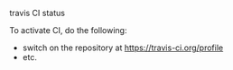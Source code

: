 travis CI status

To activate CI, do the following:

- switch on the repository at https://travis-ci.org/profile
- etc.
